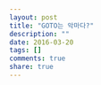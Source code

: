 ```yaml
---
layout: post
title: "GOTO는 악마다?"
description: ""
date: 2016-03-20
tags: []
comments: true
share: true
---
```





